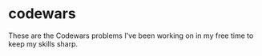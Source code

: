 # codewars
These are the Codewars problems I've been working on in my free time to keep my skills sharp.
